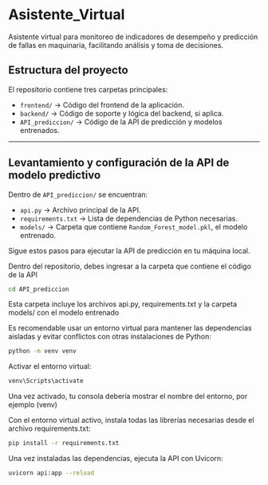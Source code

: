# Asistente_Virtual
Asistente virtual para monitoreo de indicadores de desempeño y predicción de fallas en maquinaria, facilitando análisis y toma de decisiones.

## Estructura del proyecto

El repositorio contiene tres carpetas principales:

- `frontend/` → Código del frontend de la aplicación.  
- `backend/` → Código de soporte y lógica del backend, si aplica.  
- `API_prediccion/` → Código de la API de predicción y modelos entrenados.



---

## Levantamiento y configuración de la API de modelo predictivo

Dentro de `API_prediccion/` se encuentran:

- `api.py` → Archivo principal de la API.  
- `requirements.txt` → Lista de dependencias de Python necesarias.  
- `models/` → Carpeta que contiene `Random_Forest_model.pkl`, el modelo entrenado.

Sigue estos pasos para ejecutar la API de predicción en tu máquina local.

Dentro del repositorio, debes ingresar a la carpeta que contiene el código de la API

```bash
cd API_prediccion
```
Esta carpeta incluye los archivos api.py, requirements.txt y la carpeta models/ con el modelo entrenado

Es recomendable usar un entorno virtual para mantener las dependencias aisladas y evitar conflictos con otras instalaciones de Python:

```bash
python -m venv venv
```

Activar el entorno virtual:

```bash
venv\Scripts\activate
```

Una vez activado, tu consola debería mostrar el nombre del entorno, por ejemplo (venv)

Con el entorno virtual activo, instala todas las librerías necesarias desde el archivo requirements.txt:

```bash
pip install -r requirements.txt
```

Una vez instaladas las dependencias, ejecuta la API con Uvicorn:

```bash
uvicorn api:app --reload
```
